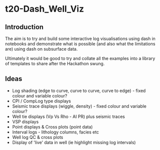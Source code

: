 # t20-Dash_Well_Viz

## Introduction
The aim is to try and build some interactive log visualisations using dash in notebooks and demonstrate what is possible (and also what the limitations are) using dash on subsurface data. 

Ultimately it would be good to try and collate all the examples into a library of templates to share after the Hackathon swung.


## Ideas
- Log shading (edge to curve, curve to curve, curve to edge) - fixed colour and variable colour?
- CPI / CompLog type displays
- Seismic trace displays (wiggle, density) - fixed colour and variable colour?
- Well tie displays (Vp Vs Rho - AI PR) plus seismic traces
- VSP displays
- Point displays & Cross plots (point data)
- Interval logs - lithology columns, facies etc
- Well log QC & cross plots
- Display of 'live' data in well (ie highlight missing log intervals)
